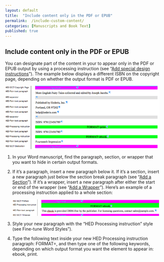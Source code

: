 ```yaml
---
layout: default
title:  "Include content only in the PDF or EPUB"
permalink:  /include-custom-content/
categories: [Manuscripts and Book Text]
published: true
---
```


<section data-type="chapter" class="hsecchapter" data-hederis-type="hsecchapter" id="include-custom-content" data-pi-attrs="id: include-custom-content"><h1 data-hederis-type="hblkchaptitle" class="hblkchaptitle" id="p6oj2x5c6">Include content only in the PDF or EPUB</h1>
    <p class="hblkp" data-hederis-type="hblkp" id="pIrbIKOTd">You can designate part of the content in your to appear only in the PDF or EPUB output by using a processing instruction (see &#8220;<a href="{% post_url 2019-04-01-22-Addspecialdesigninstructions %}"><span class="Hyperlink">Add special design instructions</span></a>&#8221;). The example below displays a different ISBN on the copyright page, depending on whether the output format is PDF or EPUB.</p>
    <img data-hederis-type="hblkimg" class="hblkimg" id="p3HpU3oxR" src="/images/customcontent1.png"/>
    <ol class="hwprnum-list" data-hederis-type="hwprnum-list" id="pHmKTYoNo"><li class="hblkoli" data-hederis-type="hblkoli" id="lizIEnvu85"><p class="hblkoli" data-hederis-type="hblkoli" id="pTGtmqAVG">In your Word manuscript, find the paragraph, section, or wrapper that you want to hide in certain output formats.</p></li>
    <li class="hblkoli" data-hederis-type="hblkoli" id="lixKqnrsPF"><p class="hblkoli" data-hederis-type="hblkoli" id="pM0EqzatT">If it&#8217;s a paragraph, insert a new paragraph below it. If it&#8217;s a section, insert a new paragraph just below the section break paragraph (see &#8220;<a href="{% post_url 2019-04-01-15-AddaSection %}"><span class="Hyperlink">Add a Section</span></a>&#8221;). If it&#8217;s a wrapper, insert a new paragraph after either the start or end of the wrapper (see &#8220;<a href="{% post_url 2019-04-01-14-AddaWrapper %}"><span class="Hyperlink">Add a Wrapper</span></a>&#8221;). Here&#8217;s an example of a processing instruction applied to a whole section:</p><img data-hederis-type="hblkimg" class="hblkimg" id="p6y335ps0" src="/images/customcontent2.png"/>
    </li>
    <li class="hblkoli" data-hederis-type="hblkoli" id="liQb6Wja1M"><p class="hblkoli" data-hederis-type="hblkoli" id="pcgspg7qt">Style your new paragraph with the &#8220;HED Processing instruction&#8221; style (see Fine-tune Word Styles&#8221;).</p></li>
    <li class="hblkoli" data-hederis-type="hblkoli" id="liYwLzrMSB"><p class="hblkoli" data-hederis-type="hblkoli" id="psPBEW58Y">Type the following text inside your new HED Processing instruction paragraph: FORMAT=, and then type one of the following keywords, depending on which output format you want the element to appear in: ebook, print.</p></li>
    </ol>
    </section>
    